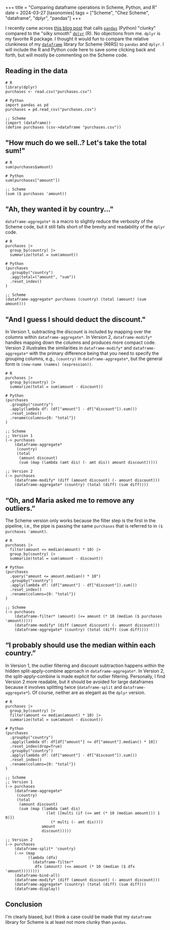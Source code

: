 +++
title = "Comparing dataframe operations in Scheme, Python, and R"
date = 2024-03-27
[taxonomies]
tags = ["Scheme", "Chez Scheme", "dataframe", "dplyr", "pandas"]
+++

I recently came across [this blog post](https://www.sumsar.net/blog/pandas-feels-clunky-when-coming-from-r/) that calls [`pandas`](https://pandas.pydata.org/) (Python) "clunky" compared to the "silky smooth" [`dplyr`](https://dplyr.tidyverse.org/) (R). No objections from me. `dplyr` is my favorite R package. I thought it would fun to compare the relative clunkiness of my [`dataframe`](https://github.com/hinkelman/dataframe/) library for Scheme (R6RS) to `pandas` and `dplyr`. I will include the R and Python code here to save some clicking back and forth, but will mostly be commenting on the Scheme code.

<!-- more -->

## Reading in the data

```
# R 
library(dplyr)
purchases <- read.csv("purchases.csv")

# Python
import pandas as pd
purchases = pd.read_csv("purchases.csv")

;; Scheme
(import (dataframe))
(define purchases (csv->dataframe "purchases.csv"))
```

## "How much do we sell..? Let's take the total sum!"

```
# R 
sum(purchases$amount)

# Python
sum(purchases["amount"])

;; Scheme
(sum ($ purchases 'amount))
```

## "Ah, they wanted it by country..."

`dataframe-aggregate*` is a macro to slightly reduce the verbosity of the Scheme code, but it still falls short of the brevity and readability of the `dplyr` code. 

```
# R 
purchases |>
  group_by(country) |>
  summarize(total = sum(amount))

# Python
(purchases
  .groupby("country")
  .agg(total=("amount", "sum")) 
  .reset_index()                
)

;; Scheme
(dataframe-aggregate* purchases (country) (total (amount) (sum amount)))
```

## "And I guess I should deduct the discount."

In Version 1, subtracting the discount is included by mapping over the columns within `dataframe-aggregate*`. In Version 2, `dataframe-modify*` handles mapping down the columns and produces more compact code. Version 2 illustrates the similarities in `dataframe-modify*` and `dataframe-aggregate*` with the primary difference being that you need to specify the grouping columns, e.g., `(country)` in `dataframe-aggregate*`, but the general form is `(new-name (names) (expression))`. 

```
# R 
purchases |> 
  group_by(country) |> 
  summarize(total = sum(amount - discount))

# Python
(purchases
  .groupby("country")
  .apply(lambda df: (df["amount"] - df["discount"]).sum()) 
  .reset_index()
  .rename(columns={0: "total"})                            
)

;; Scheme
;; Version 1
(-> purchases
    (dataframe-aggregate*
     (country)
     (total
      (amount discount)
      (sum (map (lambda (amt dis) (- amt dis)) amount discount)))))

;; Version 2
(-> purchases
    (dataframe-modify* (diff (amount discount) (- amount discount)))
    (dataframe-aggregate* (country) (total (diff) (sum diff))))
```

## “Oh, and Maria asked me to remove any outliers.”

The Scheme version only works because the filter step is the first in the pipeline, i.e., the pipe is passing the same `purchases` that is referred to in `($ purchases 'amount)`. 

```
# R 
purchases |>
  filter(amount <= median(amount) * 10) |> 
  group_by(country) |> 
  summarize(total = sum(amount - discount))

# Python
(purchases
  .query("amount <= amount.median() * 10")
  .groupby("country")
  .apply(lambda df: (df["amount"] - df["discount"]).sum())
  .reset_index()
  .rename(columns={0: "total"})
)

;; Scheme
(-> purchases
    (dataframe-filter* (amount) (<= amount (* 10 (median ($ purchases 'amount)))))
    (dataframe-modify* (diff (amount discount) (- amount discount)))
    (dataframe-aggregate* (country) (total (diff) (sum diff))))
```

## “I probably should use the median within each country.”

In Version 1, the outlier filtering and discount subtraction happens within the hidden split-apply-combine approach in `dataframe-aggregate*`. In Version 2, the split-apply-combine is made explicit for outlier filtering. Personally, I find Version 2 more readable, but it should be avoided for large dataframes because it involves splitting twice (`dataframe-split` and `dataframe-aggregate*`). Of course, neither are as elegant as the `dplyr` version.

```
# R 
purchases |>
  group_by(country) |>                    
  filter(amount <= median(amount) * 10) |> 
  summarize(total = sum(amount - discount))

# Python
(purchases
  .groupby("country")                                               
  .apply(lambda df: df[df["amount"] <= df["amount"].median() * 10]) 
  .reset_index(drop=True)                                           
  .groupby("country")
  .apply(lambda df: (df["amount"] - df["discount"]).sum())
  .reset_index()
  .rename(columns={0: "total"})
)

;; Scheme
;; Version 1
(-> purchases
    (dataframe-aggregate*
     (country)
     (total
      (amount discount)
      (sum (map (lambda (amt dis)
                  (let ([multi (if (<= amt (* 10 (median amount))) 1 0)])
                    (* multi (- amt dis))))
                amount
                discount)))))

;; Version 2
(-> purchases
    (dataframe-split* 'country)
    (->> (map
          (lambda (dfx)
            (dataframe-filter*
             dfx (amount) (<= amount (* 10 (median ($ dfx 'amount))))))))
    (dataframe-bind-all)
    (dataframe-modify* (diff (amount discount) (- amount discount)))
    (dataframe-aggregate* (country) (total (diff) (sum diff)))
    (dataframe-display))
```

## Conclusion

I'm clearly biased, but I think a case could be made that my `dataframe` library for Scheme is at least not more clunky than `pandas`.
